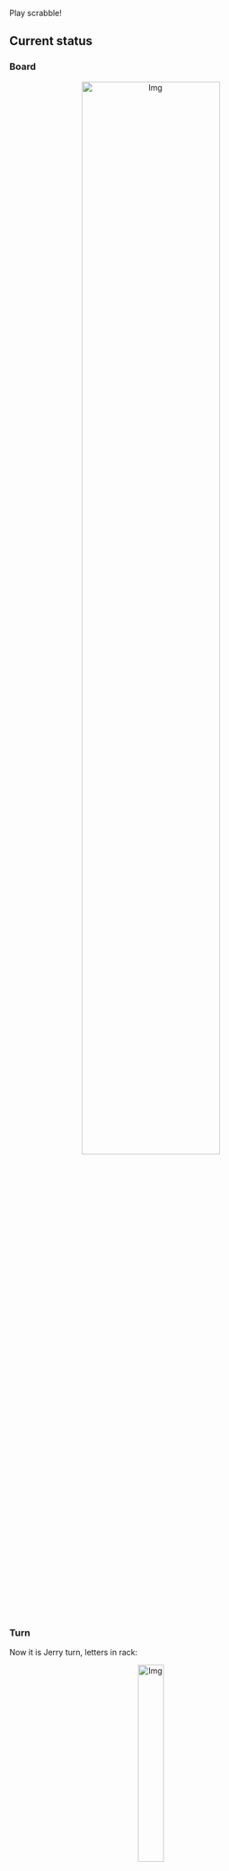 
Play scrabble!
## Current status
### Board
<p align="center">
<img src="https://raw.githubusercontent.com/radosz99/radosz99/main/board.png" width=70% alt="Img"/>
    </p>
    
### Turn
Now it is Jerry turn, letters in rack:
<p align="center">
<img src="https://raw.githubusercontent.com/radosz99/radosz99/main/rack.png" width=30% alt="Img"/>
</p>

### Game score
| Id | Player name | Points |
  | - | - | - |  
|0 | Tom | 219
|1 | Jerry | 188
## Make the move
Make the move and insert the letters by creating an [issue](https://github.com/radosz99/radosz99/issues/new?title=scrabble%7Cmove%7C7%3AA%3ARIDE&body=Just+push+%27Submit+new+issue%27+or+update+with+your+move.) according to the rules or...

## Possibly best moves  
Are you sure? :smiling_imp: :smiling_imp: :smiling_imp:
<details>
  <summary>Spoiler warning!</summary>
  
  | Id | Move | Issue link | Points |
  | - | - | - | - |  
|1| D:0:parrel | [scrabble&#124;move&#124;D:0:parrel](https://github.com/radosz99/radosz99/issues/new?title=scrabble%7Cmove%7CD%3A0%3Aparrel&body=Just+push+%27Submit+new+issue%27+or+update+with+your+move.) | 22 
|2| J:1:verra | [scrabble&#124;move&#124;J:1:verra](https://github.com/radosz99/radosz99/issues/new?title=scrabble%7Cmove%7CJ%3A1%3Averra&body=Just+push+%27Submit+new+issue%27+or+update+with+your+move.) | 16 
|3| D:1:uveal | [scrabble&#124;move&#124;D:1:uveal](https://github.com/radosz99/radosz99/issues/new?title=scrabble%7Cmove%7CD%3A1%3Auveal&body=Just+push+%27Submit+new+issue%27+or+update+with+your+move.) | 16 
|4| D:1:ravel | [scrabble&#124;move&#124;D:1:ravel](https://github.com/radosz99/radosz99/issues/new?title=scrabble%7Cmove%7CD%3A1%3Aravel&body=Just+push+%27Submit+new+issue%27+or+update+with+your+move.) | 16 
|5| K:1:uprate | [scrabble&#124;move&#124;K:1:uprate](https://github.com/radosz99/radosz99/issues/new?title=scrabble%7Cmove%7CK%3A1%3Auprate&body=Just+push+%27Submit+new+issue%27+or+update+with+your+move.) | 16 
|6| K:2:vertu | [scrabble&#124;move&#124;K:2:vertu](https://github.com/radosz99/radosz99/issues/new?title=scrabble%7Cmove%7CK%3A2%3Avertu&body=Just+push+%27Submit+new+issue%27+or+update+with+your+move.) | 16 
|7| K:2:vaute | [scrabble&#124;move&#124;K:2:vaute](https://github.com/radosz99/radosz99/issues/new?title=scrabble%7Cmove%7CK%3A2%3Avaute&body=Just+push+%27Submit+new+issue%27+or+update+with+your+move.) | 16 
|8| K:1:avert | [scrabble&#124;move&#124;K:1:avert](https://github.com/radosz99/radosz99/issues/new?title=scrabble%7Cmove%7CK%3A1%3Aavert&body=Just+push+%27Submit+new+issue%27+or+update+with+your+move.) | 16 
|9| O:4:prez | [scrabble&#124;move&#124;O:4:prez](https://github.com/radosz99/radosz99/issues/new?title=scrabble%7Cmove%7CO%3A4%3Aprez&body=Just+push+%27Submit+new+issue%27+or+update+with+your+move.) | 15 
|10| N:5:vatu | [scrabble&#124;move&#124;N:5:vatu](https://github.com/radosz99/radosz99/issues/new?title=scrabble%7Cmove%7CN%3A5%3Avatu&body=Just+push+%27Submit+new+issue%27+or+update+with+your+move.) | 15 
</details>
    
## Latest moves

| Id | Type | Move / Letters to replace | Created words / New letters | Date | Points | Player | Who |
| - | - | - | - | - | - | - | - |
|10| INSERT | 7:L:futz | ['FUTZ'] | 11/28/2022, 01:28:21 | 48 | Tom | [radosz99](github.com/radosz99) |
|9| INSERT | L:7:foyle | ['FOYLE'] | 11/28/2022, 01:27:41 | 30 | Jerry | [radosz99](github.com/radosz99) |
|8| INSERT | 5:D:lifeboat | ['LIFEBOAT'] | 11/28/2022, 01:25:25 | 65 | Tom | [radosz99](github.com/radosz99) |
|7| INSERT | 13:G:cinqs | ['CINQS'] | 11/28/2022, 01:20:53 | 36 | Jerry | [radosz99](github.com/radosz99) |
|6| INSERT | 10:H:twirly | ['TWIRLY'] | 11/28/2022, 01:10:36 | 24 | Tom | [radosz99](github.com/radosz99) |
|5| INSERT | H:7:septaria | ['SEPTARIA'] | 11/28/2022, 01:08:56 | 83 | Jerry | [radosz99](github.com/radosz99) |
|4| INSERT | A:7:mining | ['MINING'] | 11/28/2022, 01:07:13 | 30 | Tom | [radosz99](github.com/radosz99) |
|3| INSERT | F:5:fogie | ['FOGIE'] | 11/28/2022, 01:06:26 | 19 | Jerry | [radosz99](github.com/radosz99) |
|2| INSERT | 10:A:ixtle | ['IXTLE'] | 11/28/2022, 01:05:30 | 24 | Tom | [radosz99](github.com/radosz99) |
|1| INSERT | D:7:heiled | ['HEILED'] | 11/28/2022, 01:02:30 | 20 | Jerry | [radosz99](github.com/radosz99) |
|0| INSERT | 7:D:hugest | ['HUGEST'] | 11/28/2022, 00:55:28 | 28 | Tom | [radosz99](github.com/radosz99) |